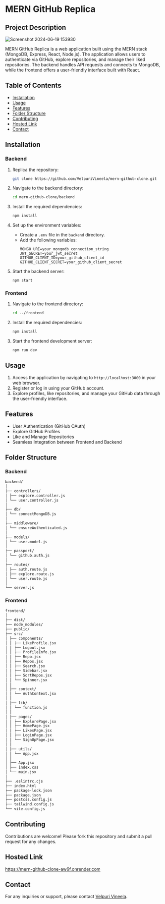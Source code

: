 # MERN GitHub Replica

## Project Description

![Screenshot 2024-06-19 153930](https://github.com/VelpuriVineela/mern-github-clone/assets/134683293/53b0787c-29ff-4c5f-a095-1801d626e517)

MERN GitHub Replica is a web application built using the MERN stack (MongoDB, Express, React, Node.js). The application allows users to authenticate via GitHub, explore repositories, and manage their liked repositories. The backend handles API requests and connects to MongoDB, while the frontend offers a user-friendly interface built with React.

## Table of Contents
- [Installation](#installation)
- [Usage](#usage)
- [Features](#features)
- [Folder Structure](#folder-structure)
- [Contributing](#contributing)
- [Hosted Link](#hosted-link)
- [Contact](#contact)

## Installation

### Backend
1. Replica the repository:
    ```bash
    git clone https://github.com/VelpuriVineela/mern-github-clone.git
    ```
2. Navigate to the backend directory:
    ```bash
    cd mern-github-clone/backend
    ```
3. Install the required dependencies:
    ```bash
    npm install
    ```
4. Set up the environment variables:
    - Create a `.env` file in the `backend` directory.
    - Add the following variables:
        ```
        MONGO_URI=your_mongodb_connection_string
        JWT_SECRET=your_jwt_secret
        GITHUB_CLIENT_ID=your_github_client_id
        GITHUB_CLIENT_SECRET=your_github_client_secret
        ```

5. Start the backend server:
    ```bash
    npm start
    ```

### Frontend
1. Navigate to the frontend directory:
    ```bash
    cd ../frontend
    ```
2. Install the required dependencies:
    ```bash
    npm install
    ```
3. Start the frontend development server:
    ```bash
    npm run dev
    ```

## Usage
1. Access the application by navigating to `http://localhost:3000` in your web browser.
2. Register or log in using your GitHub account.
3. Explore profiles, like repositories, and manage your GitHub data through the user-friendly interface.

## Features
- User Authentication (GitHub OAuth)
- Explore GitHub Profiles
- Like and Manage Repositories
- Seamless Integration between Frontend and Backend

## Folder Structure

### Backend
```bash
backend/
│
├── controllers/
│ ├── explore.controller.js
│ └── user.controller.js
│
├── db/
│ └── connectMongoDB.js
│
├── middleware/
│ └── ensureAuthenticated.js
│
├── models/
│ └── user.model.js
│
├── passport/
│ └── github.auth.js
│
├── routes/
│ ├── auth.route.js
│ ├── explore.route.js
│ └── user.route.js
│
└── server.js
```

### Frontend
```bash
frontend/
│
├── dist/
├── node_modules/
├── public/
├── src/
│ ├── components/
│ │ ├── LikeProfile.jsx
│ │ ├── Logout.jsx
│ │ ├── ProfileInfo.jsx
│ │ ├── Repo.jsx
│ │ ├── Repos.jsx
│ │ ├── Search.jsx
│ │ ├── Sidebar.jsx
│ │ ├── SortRepos.jsx
│ │ └── Spinner.jsx
│ │
│ ├── context/
│ │ └── AuthContext.jsx
│ │
│ ├── lib/
│ │ └── function.js
│ │
│ ├── pages/
│ │ ├── ExplorePage.jsx
│ │ ├── HomePage.jsx
│ │ ├── LikesPage.jsx
│ │ ├── LoginPage.jsx
│ │ └── SignUpPage.jsx
│ │
│ ├── utils/
│ │ └── App.jsx
│ │
│ ├── App.jsx
│ ├── index.css
│ └── main.jsx
│
├── .eslintrc.cjs
├── index.html
├── package-lock.json
├── package.json
├── postcss.config.js
├── tailwind.config.js
└── vite.config.js
```


## Contributing
Contributions are welcome! Please fork this repository and submit a pull request for any changes.

## Hosted Link
https://mern-github-clone-aw6f.onrender.com

## Contact
For any inquiries or support, please contact [Velpuri Vineela](https://github.com/VelpuriVineela).

